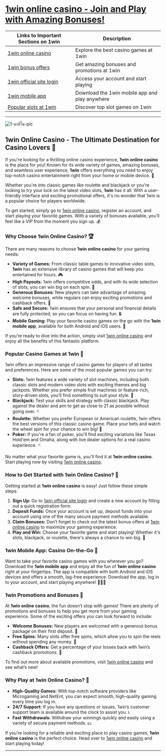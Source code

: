 # [1win online casino - Join and Play with Amazing Bonuses!](https://brandplay.link/6F5VqbyZ)

| Links to Important Sections on 1win     | Description                                      |
|--------------------------------------|--------------------------------------------------|
| [1win online casino](https://brandplay.link/6F5VqbyZ)     | Explore the best casino games at 1win            |
| [1win bonus offers](https://brandplay.link/6F5VqbyZ)          | Get amazing bonuses and promotions at 1win        |
| [1win official site login](https://brandplay.link/6F5VqbyZ)        | Access your account and start playing            |
| [1win mobile app](https://brandplay.link/6F5VqbyZ)            | Download the 1win mobile app and play anywhere    |
| [Popular slots at 1win](https://brandplay.link/6F5VqbyZ)    | Discover top slot games on 1win                  |

---
![1-คาสิโน-pic](https://github.com/user-attachments/assets/c8e98c32-b287-4fd8-8a34-18a98b7dc1a9)

## 1win Online Casino - The Ultimate Destination for Casino Lovers 🎰

If you're looking for a thrilling online casino experience, **1win online casino** is the place for you! Known for its wide variety of games, amazing bonuses, and seamless user experience, **1win** offers everything you need to enjoy top-notch casino entertainment right from your home or mobile device. 🌟

Whether you're into classic games like roulette and blackjack or you're looking to try your luck on the latest video slots, **1win** has it all. With a user-friendly interface and exciting promotional offers, it's no wonder that 1win is a popular choice for players worldwide.

To get started, simply go to [1win online casino](https://brandplay.link/6F5VqbyZ), register an account, and start playing your favorite games. With a variety of bonuses available, you'll feel like a VIP from the moment you sign up. 💰

### Why Choose 1win Online Casino? 🏆

There are many reasons to choose **1win online casino** for your gaming needs:

- **Variety of Games:** From classic table games to innovative video slots, **1win** has an extensive library of casino games that will keep you entertained for hours. 🎮
- **High Payouts:** 1win offers competitive odds, and with its wide selection of slots, you can win big on each spin. 💸
- **Generous Bonuses:** New players can take advantage of amazing welcome bonuses, while regulars can enjoy exciting promotions and cashback offers. 🤑
- **Safe and Secure:** 1win ensures that your personal and financial details are fully protected, so you can focus on having fun. 🔒
- **Mobile Gaming:** Play your favorite casino games on the go with the **1win mobile app**, available for both Android and iOS users. 📱

If you’re ready to dive into the action, simply visit [1win online casino](https://brandplay.link/6F5VqbyZ) and enjoy all the benefits of this fantastic platform.

### Popular Casino Games at 1win 🎲

1win offers an impressive range of casino games for players of all tastes and preferences. Here are some of the most popular games you can try:

- **Slots:** 1win features a wide variety of slot machines, including both classic slots and modern video slots with exciting themes and big jackpots. Whether you prefer simple fruit machines or feature-rich, story-driven slots, you’ll find something to suit your style. 🍒
- **Blackjack:** Test your skills and strategy with classic blackjack. Play against the dealer and aim to get as close to 21 as possible without going over. 🃏
- **Roulette:** Whether you prefer European or American roulette, 1win offers the best versions of this classic casino game. Place your bets and watch the wheel spin for your chance to win big! 🎡
- **Poker:** If you're a fan of poker, you'll find exciting variations like Texas Hold'em and Omaha, along with live dealer options for a real casino experience. 🃏

No matter what your favorite game is, you'll find it at **1win online casino**. Start playing now by visiting [1win online casino](https://brandplay.link/6F5VqbyZ).

### How to Get Started with 1win Online Casino? 🎉

Getting started at **1win online casino** is easy! Just follow these simple steps:

1. **Sign Up:** Go to [1win official site login](https://brandplay.link/6F5VqbyZ) and create a new account by filling out a quick registration form.
2. **Deposit Funds:** Once your account is set up, deposit funds into your account using one of the many secure payment methods available.
3. **Claim Bonuses:** Don’t forget to check out the latest bonus offers at [1win online casino](https://brandplay.link/6F5VqbyZ) to maximize your gaming experience.
4. **Play and Win:** Choose your favorite game and start playing! Whether it's slots, blackjack, or roulette, there's always a chance to win big. 🎉

### 1win Mobile App: Casino On-the-Go 📱

Want to take your favorite casino games with you wherever you go? Download the **1win mobile app** and enjoy all the fun of **1win online casino** right at your fingertips. The app is compatible with both Android and iOS devices and offers a smooth, lag-free experience. Download the app, log in to your account, and start playing anywhere! 🏃‍♂️💨

### 1win Promotions and Bonuses 💎

At **1win online casino**, the fun doesn’t stop with games! There are plenty of promotions and bonuses to help you get more from your gaming experience. Some of the exciting offers you can look forward to include:

- **Welcome Bonuses:** New players are welcomed with a generous bonus package on their first deposit. 💸
- **Free Spins:** Many slots offer free spins, which allow you to spin the reels without spending any money. 🌟
- **Cashback Offers:** Get a percentage of your losses back with 1win’s cashback promotions. 🤑

To find out more about available promotions, visit [1win online casino](https://brandplay.link/6F5VqbyZ) and see what’s new!

### Why Play at 1win Online Casino? 🤩

- **High-Quality Games:** With top-notch software providers like Microgaming and NetEnt, you can expect smooth, high-quality gaming every time you log in.
- **24/7 Support:** If you have any questions or issues, 1win’s customer support team is available around the clock to assist you. 📞
- **Fast Withdrawals:** Withdraw your winnings quickly and easily using a variety of secure payment methods. 💵

If you’re looking for a reliable and exciting place to play casino games, **1win online casino** is the perfect choice. Head over to [1win online casino](https://brandplay.link/6F5VqbyZ) and start playing today!

---

